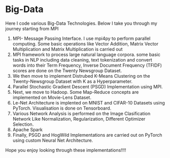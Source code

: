 # Big-Data
Here I code various Big-Data Technologies. Below I take you through my journey starting from MPI
1) MPI- Message Passing Interface. I use mpi4py to perform parallel computing. Some basic operations like Vector Addition, Matrix Vector Multiplication and Matrix Multiplication is carried out
2) MPI framework to process large natural language corpora. some basic tasks in NLP including data cleaning, text tokenization and convert words into their Term Frequency, Inverse Document Frequency (TFIDF) scores are done on the Twenty Newsgroup Dataset.
3) We then move to implement Distrubed K-Means Clustering on the Twenty-Newsgroup Dataset with K as a Hyperparameter.
4) Parallel Stochastic Gradient Descent (PSGD) Implementation using MPI.
5) Next, we move to Hadoop. Some Map-Reduce concepts are implemented on Movie-Lens Dataset.
6) Le-Net Architecture is implented on MNIST and CIFAR-10 Datasets using PyTorch. Visualisation is done on Tensorboard.
7) Various Network Analysis is performed on the Image Clasification Network Like Normalization, Regularization, Different Optimizer Selection.
8) Apache Spark
9) Finally, PSGD and HogWild Implementations are carried out on PyTorch using custom Neural Net Architecture.

Hope you enjoy looking through these implementations!!!!
